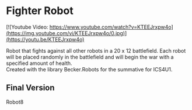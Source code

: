 <h1>Fighter Robot</h1>

[![Youtube Video: https://www.youtube.com/watch?v=KTEEJrxpw4o](https://img.youtube.com/vi/KTEEJrxpw4o/0.jpg)](https://youtu.be/KTEEJrxpw4o)

Robot that fights against all other robots in a 20 x 12 battlefield. Each robot will be placed randomly in the battlefield and will begin the war with a specified amount of health.
<br>Created with the library Becker.Robots for the summative for ICS4U1.

<h2>Final Version</h2>
Robot8
